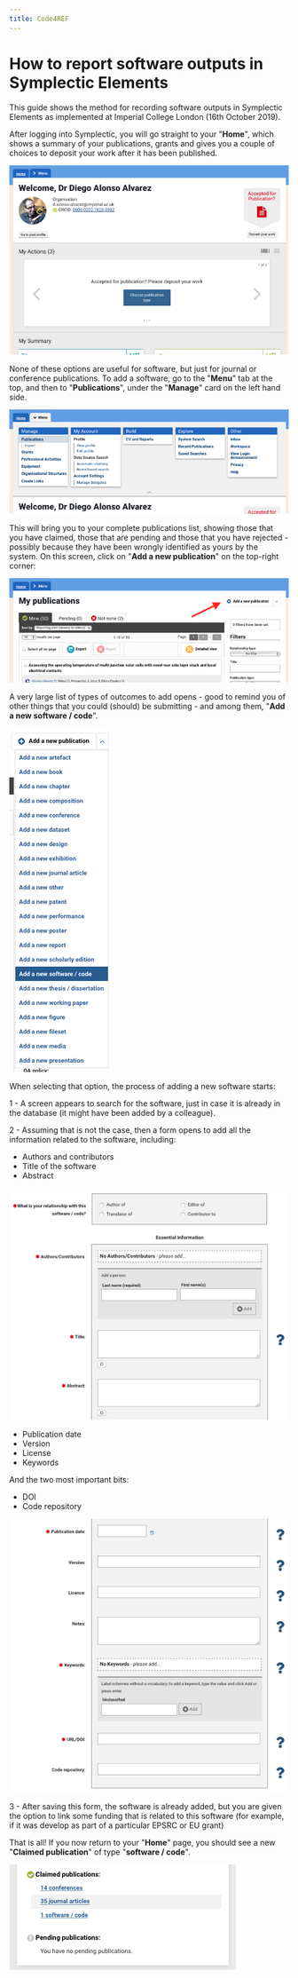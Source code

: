 ```yaml
---
title: Code4REF
---
```


# How to report software outputs in Symplectic Elements

This guide shows the method for recording software outputs in Symplectic Elements as implemented at Imperial College London (16th October 2019).

After logging into Symplectic, you will go straight to your "**Home**", which shows a summary of your publications, grants and gives you a couple of choices to deposit your work after it has been published.

![Image](SymplecticImages/ProfileScreen.png)

None of these options are useful for software, but just for journal or conference publications. To add a software, go to the "**Menu**" tab at the top, and then to "**Publications**", under the "**Manage**" card on the left hand side. 

![Image](SymplecticImages/GoToPublications.png)

This will bring you to your complete publications list, showing those that you have claimed, those that are pending and those that you have rejected - possibly because they have been wrongly identified as yours by the system. On this screen, click on "**Add a new publication**" on the top-right corner:

![Image](SymplecticImages/AddNewPublication.png)

A very large list of types of outcomes to add opens - good to remind you of other things that you could (should) be submitting - and among them, "**Add a new software / code**".

![Image](SymplecticImages/AddNewSoftware.png)

When selecting that option, the process of adding a new software starts:

1 - A screen appears to search for the software, just in case it is already in the database (it might have been added by a colleague).

2 - Assuming that is not the case, then a form opens to add all the information related to the software, including:

   - Authors and contributors
   - Title of the software
   - Abstract

![Image](SymplecticImages/AddEssentialInfo1.png)

   - Publication date
   - Version
   - License
   - Keywords
 
And the two most important bits:

   - DOI
   - Code repository 
    
![Image](SymplecticImages/AddEssentialInfo2.png)

3 - After saving this form, the software is already added, but you are given the option to link some funding that is related to this software (for example, if it was develop as part of a particular EPSRC or EU grant)

That is all! If you now return to your "**Home**" page, you should see a new "**Claimed publication**" of type "**software / code**".

![Image](SymplecticImages/Summary.png)